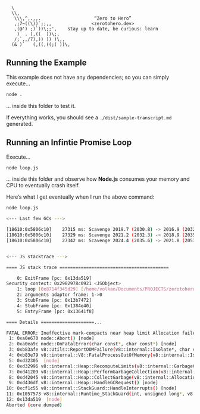 ```text
  \
  \\,
   \\\,^,.,,.                    “Zero to Hero”
   ,;7~((\))`;;,,               <zerotohero.dev>
   ,(@') ;)`))\;;',    stay up to date, be curious: learn
    )  . ),((  ))\;,
   /;`,,/7),)) )) )\,,
  (& )`   (,((,((;( ))\,
```

## Running the Example

This example does not have any dependencies; so you can simply execute…

```bash
node .
```

… inside this folder to test it.

If everything works, you should see a `./dist/sample-transcript.md` generated.

## Running an Infintie Promise Loop

Execute…

```bash
node loop.js
```

… inside this folder and observe how **Node.js** consumes your memory and CPU
to eventually crash itself.

Here’s what I get eventually when I run the above command:

```bash
node loop.js

<--- Last few GCs --->

[18610:0x5806c10]    27315 ms: Scavenge 2019.7 (2030.8) -> 2016.9 (2032.3) MB, 8.9 / 0.0 ms  (average mu = 0.098, current mu = 0.040) allocation failure
[18610:0x5806c10]    27329 ms: Scavenge 2021.2 (2032.3) -> 2018.9 (2035.6) MB, 11.2 / 0.0 ms  (average mu = 0.098, current mu = 0.040) allocation failure
[18610:0x5806c10]    27342 ms: Scavenge 2024.4 (2035.6) -> 2021.8 (2053.8) MB, 10.4 / 0.0 ms  (average mu = 0.098, current mu = 0.040) allocation failure


<--- JS stacktrace --->

==== JS stack trace =========================================

    0: ExitFrame [pc: 0x13da519]
Security context: 0x2982978c0921 <JSObject>
    1: loop [0x8714f345d29] [/home/volkan/Documents/PROJECTS/zerotohero/javascript-from-zero-to-hero/S01/E12/001-solution/loop.js:~25] [pc=0x3405e06434bb](this=0x2982978ffba1 <JSGlobal Object>)
    2: arguments adaptor frame: 1->0
    3: StubFrame [pc: 0x13b7472]
    4: StubFrame [pc: 0x1384e40]
    5: EntryFrame [pc: 0x13641f8]

==== Details ====================...

FATAL ERROR: Ineffective mark-compacts near heap limit Allocation failed - JavaScript heap out of memory
 1: 0xa0e670 node::Abort() [node]
 2: 0xa0ea9c node::OnFatalError(char const*, char const*) [node]
 3: 0xb83afe v8::Utils::ReportOOMFailure(v8::internal::Isolate*, char const*, bool) [node]
 4: 0xb83e79 v8::internal::V8::FatalProcessOutOfMemory(v8::internal::Isolate*, char const*, bool) [node]
 5: 0xd32305  [node]
 6: 0xd32996 v8::internal::Heap::RecomputeLimits(v8::internal::GarbageCollector) [node]
 7: 0xd41209 v8::internal::Heap::PerformGarbageCollection(v8::internal::GarbageCollector, v8::GCCallbackFlags) [node]
 8: 0xd42045 v8::internal::Heap::CollectGarbage(v8::internal::AllocationSpace, v8::internal::GarbageCollectionReason, v8::GCCallbackFlags) [node]
 9: 0xd436df v8::internal::Heap::HandleGCRequest() [node]
10: 0xcf1c55 v8::internal::StackGuard::HandleInterrupts() [node]
11: 0x1057573 v8::internal::Runtime_StackGuard(int, unsigned long*, v8::internal::Isolate*) [node]
12: 0x13da519  [node]
Aborted (core dumped)
```
